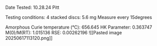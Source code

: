 Date Tested: 10.28.24 Pitt

Testing conditions:
4 stacked discs: 5.6 mg
Measure every 15degrees

Amorphous Curie temperature (°C): 656.645
HK Parameter: 0.363747
M(0)/M(RT): 1.015136
RSE: 0.00262196
![[Pasted image 20250617113120.png]]

